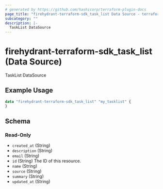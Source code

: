 ```yaml
---
# generated by https://github.com/hashicorp/terraform-plugin-docs
page_title: "firehydrant-terraform-sdk_task_list Data Source - terraform-provider-firehydrant-terraform-sdk"
subcategory: ""
description: |-
  TaskList DataSource
---
```


# firehydrant-terraform-sdk_task_list (Data Source)

TaskList DataSource

## Example Usage

```terraform
data "firehydrant-terraform-sdk_task_list" "my_tasklist" {
}
```

<!-- schema generated by tfplugindocs -->
## Schema

### Read-Only

- `created_at` (String)
- `description` (String)
- `email` (String)
- `id` (String) The ID of this resource.
- `name` (String)
- `source` (String)
- `summary` (String)
- `updated_at` (String)
